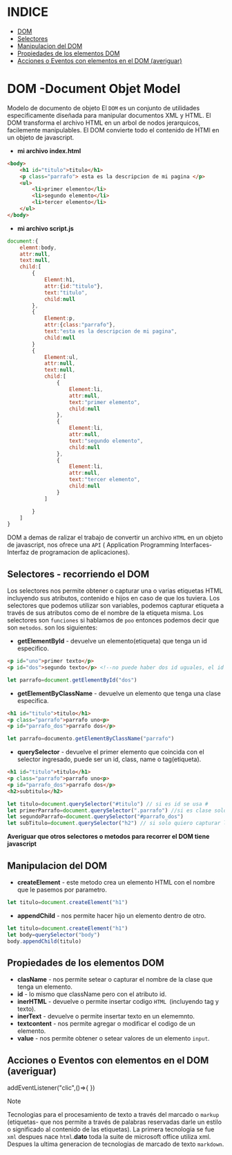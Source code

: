 # INDICE
- [DOM](#dom--document-objet-model)
- [Selectores](#selectores---recorriendo-el-dom)
- [Manipulacion del DOM](#manipulacion-del-dom)
- [Propiedades de los elementos DOM](#propiedades-de-los-elementos-dom)
- [Acciones o Eventos con elementos en el DOM (averiguar)](#acciones-o-eventos-con-elementos-en-el-dom-averiguar)

# DOM -Document Objet Model
Modelo de documento de objeto
El `DOM` es un conjunto de utilidades especificamente diseñada para manipular documentos XML y HTML.
El DOM transforma el archivo HTML en un arbol de nodos jerarquicos, facilemente manipulables. El DOM convierte todo el contenido de HTMl en un objeto de javascript.
- **mi archivo index.html**
```html
<body>
    <h1 id="titulo">titulo</h1>
    <p class="parrafo"> esta es la descripcion de mi pagina </p>
    <ul>
        <li>primer elemento</li>
        <li>segundo elemento</li>
        <li>tercer elemento</li>
    </ul>
</body>
```
- **mi archivo script.js**
```js
document:{
    elemnt:body,
    attr:null,
    text:null,
    child:[
        {
            Elemnt:h1,
            attr:{id:"titulo"},
            text:"titulo",
            child:null
        },
        {
            Element:p,
            attr:{class:"parrafo"},
            text:"esta es la descripcion de mi pagina",
            child:null
        }
        {
            Element:ul,
            attr:null,
            text:null,
            child:[
                {
                    Element:li,
                    attr:null,
                    text:"primer elemento",
                    child:null
                },
                {
                    Element:li,
                    attr:null,
                    text:"segundo elemento",
                    child:null
                },
                {
                    Element:li,
                    attr:null,
                    text:"tercer elemento",
                    child:null
                }
            ]

        }
    ]
}
```
DOM a demas de ralizar el trabajo de convertir un archivo `HTML` en un objeto de javascript, nos ofrece una `API` ( Application Programming Interfaces-Interfaz de programacion de aplicaciones).
## Selectores - recorriendo el DOM
Los selectores nos permite obtener o capturar una o varias etiquetas HTML incluyendo sus atributos, contenido e hijos en caso de que los tuviera.
Los selectores que podemos utilizar son variables, podemos capturar etiqueta a través de sus atributos como de el nombre de la etiqueta misma.
Los selectores son `funciones` si hablamos de `poo` entonces podemos decir que son `metodos`. son los siguientes:
- **getElementById** - devuelve un elemento(etiqueta) que tenga un id especifico.
```html
<p id="uno">primer texto</p>
<p id="dos">segundo texto</p> <!--no puede haber dos id uguales, el id es unico-->
```
```js
let parrafo=document.getElementById("dos")
```
- **getElementByClassName** - devuelve un elemento que tenga una clase especifica.
```html
<h1 id="titulo">titulo</h1>
<p class="parrafo">parrafo uno<p>
<p id="parrafo_dos">parrafo dos</p>
```
```js
let parrafo=documento.getElementByClassName("parrafo")
```
- **querySelector** - devuelve el primer elemento que coincida con el selector ingresado, puede ser un id, class, name o tag(etiqueta).
```html
<h1 id="titulo">titulo</h1>
<p class="parrafo">parrafo uno<p>
<p id="parrafo_dos">parrafo dos</p>
<h2>subtitulo</h2>
```
```js
let titulo=document.querySelector("#titulo") // si es id se usa #
let primerParrafo=document.querySelector(".parrafo") //si es clase solo va un punto
let segundoParrafo=document.querySelector("#parrafo_dos")
let subTitulo=document.querySelector("h2") // si solo quiero capturar la etiqueta, solo pongo el nombre, en caso de que no tenga id ni class
```
**Averiguar que otros selectores o metodos para recorrer el DOM tiene javascript**
## Manipulacion del DOM
- **createElement** - este metodo crea un elemento HTML con el nombre que le pasemos por parametro.
```js
let titulo=document.createElement("h1")
```
- **appendChild** - nos permite hacer hijo un elemento dentro de otro.
```js
let titulo=document.createElement("h1")
let body=querySelector("body")
body.appendChild(titulo)
```
## Propiedades de los elementos DOM
- **clasName** - nos permite setear o capturar el nombre de la clase que tenga un elemento.
- **id** - lo mismo que className pero con el atributo id.
- **inerHTML** - devuelve o permite insertar codigo `HTML `(incluyendo tag y texto).
- **inerText** - devuelve o permite insertar texto en un elememnto.
- **textcontent** - nos permite agregar o modificar el codigo de un elemento.
- **value** - nos permite obtener o setear valores de un elemento `input`.

## Acciones o Eventos con elementos en el DOM (averiguar)
addEventListener("clic",()=>{
})

> [!NOTE]
> Tecnologias para el procesamiento de texto a través del marcado o `markup` (etiquetas- que nos permite a través de palabras reservadas darle un estilo o significado al contenido de las etiquetas). La primera tecnologia se fue `xml` despues nace `html`.**dato** toda la suite de microsoft office utiliza xml. Despues la ultima generacion de tecnologias de marcado de texto `markdown`.

